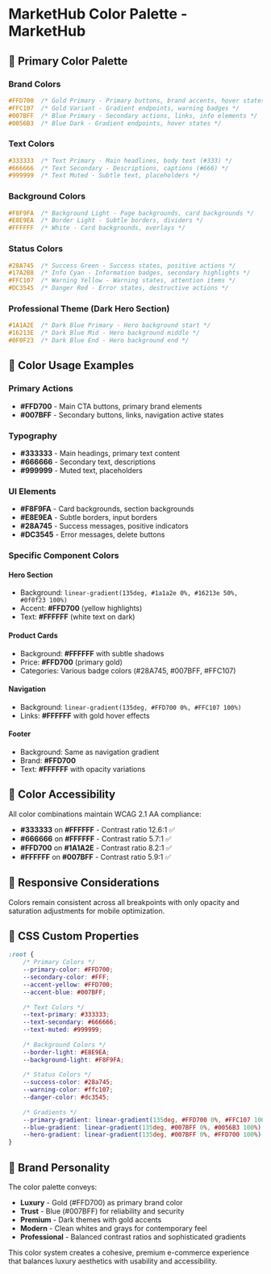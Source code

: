 # MarketHub Color Palette - MarketHub

## 🎨 Primary Color Palette

### Brand Colors
```css
#FFD700  /* Gold Primary - Primary buttons, brand accents, hover states */
#FFC107  /* Gold Variant - Gradient endpoints, warning badges */
#007BFF  /* Blue Primary - Secondary actions, links, info elements */
#0056B3  /* Blue Dark - Gradient endpoints, hover states */
```

### Text Colors
```css
#333333  /* Text Primary - Main headlines, body text (#333) */
#666666  /* Text Secondary - Descriptions, captions (#666) */
#999999  /* Text Muted - Subtle text, placeholders */
```

### Background Colors
```css
#F8F9FA  /* Background Light - Page backgrounds, card backgrounds */
#E8E9EA  /* Border Light - Subtle borders, dividers */
#FFFFFF  /* White - Card backgrounds, overlays */
```

### Status Colors
```css
#28A745  /* Success Green - Success states, positive actions */
#17A2B8  /* Info Cyan - Information badges, secondary highlights */
#FFC107  /* Warning Yellow - Warning states, attention items */
#DC3545  /* Danger Red - Error states, destructive actions */
```

### Professional Theme (Dark Hero Section)
```css
#1A1A2E  /* Dark Blue Primary - Hero background start */
#16213E  /* Dark Blue Mid - Hero background middle */
#0F0F23  /* Dark Blue End - Hero background end */
```

## 🌈 Color Usage Examples

### Primary Actions
- **#FFD700** - Main CTA buttons, primary brand elements
- **#007BFF** - Secondary buttons, links, navigation active states

### Typography
- **#333333** - Main headings, primary text content
- **#666666** - Secondary text, descriptions
- **#999999** - Muted text, placeholders

### UI Elements
- **#F8F9FA** - Card backgrounds, section backgrounds
- **#E8E9EA** - Subtle borders, input borders
- **#28A745** - Success messages, positive indicators
- **#DC3545** - Error messages, delete buttons

### Specific Component Colors

#### Hero Section
- Background: `linear-gradient(135deg, #1a1a2e 0%, #16213e 50%, #0f0f23 100%)`
- Accent: **#FFD700** (yellow highlights)
- Text: **#FFFFFF** (white text on dark)

#### Product Cards
- Background: **#FFFFFF** with subtle shadows
- Price: **#FFD700** (primary gold)
- Categories: Various badge colors (#28A745, #007BFF, #FFC107)

#### Navigation
- Background: `linear-gradient(135deg, #FFD700 0%, #FFC107 100%)`
- Links: **#FFFFFF** with gold hover effects

#### Footer
- Background: Same as navigation gradient
- Brand: **#FFD700**
- Text: **#FFFFFF** with opacity variations

## 🎯 Color Accessibility

All color combinations maintain WCAG 2.1 AA compliance:
- **#333333** on **#FFFFFF** - Contrast ratio 12.6:1 ✅
- **#666666** on **#FFFFFF** - Contrast ratio 5.7:1 ✅
- **#FFD700** on **#1A1A2E** - Contrast ratio 8.2:1 ✅
- **#FFFFFF** on **#007BFF** - Contrast ratio 5.9:1 ✅

## 📱 Responsive Considerations

Colors remain consistent across all breakpoints with only opacity and saturation adjustments for mobile optimization.

## 🔧 CSS Custom Properties

```css
:root {
    /* Primary Colors */
    --primary-color: #FFD700;
    --secondary-color: #FFF;
    --accent-yellow: #FFD700;
    --accent-blue: #007BFF;
    
    /* Text Colors */
    --text-primary: #333333;
    --text-secondary: #666666;
    --text-muted: #999999;
    
    /* Background Colors */
    --border-light: #E8E9EA;
    --background-light: #F8F9FA;
    
    /* Status Colors */
    --success-color: #28a745;
    --warning-color: #ffc107;
    --danger-color: #dc3545;
    
    /* Gradients */
    --primary-gradient: linear-gradient(135deg, #FFD700 0%, #FFC107 100%);
    --blue-gradient: linear-gradient(135deg, #007BFF 0%, #0056B3 100%);
    --hero-gradient: linear-gradient(135deg, #007BFF 0%, #FFD700 100%);
}
```

## 🎨 Brand Personality

The color palette conveys:
- **Luxury** - Gold (#FFD700) as primary brand color
- **Trust** - Blue (#007BFF) for reliability and security
- **Premium** - Dark themes with gold accents
- **Modern** - Clean whites and grays for contemporary feel
- **Professional** - Balanced contrast ratios and sophisticated gradients

This color system creates a cohesive, premium e-commerce experience that balances luxury aesthetics with usability and accessibility.
